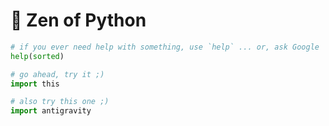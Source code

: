 <!-- .slide: id="zen-of-python" -->

# 🐍 Zen of Python
<!-- .element: class="headline" -->

```py
# if you ever need help with something, use `help` ... or, ask Google
help(sorted)
```

```py
# go ahead, try it ;)
import this
```

```py
# also try this one ;)
import antigravity
```
